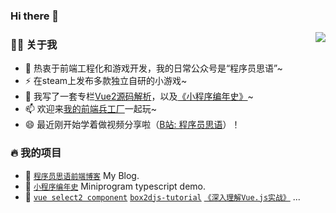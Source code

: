 ### Hi there 👋

<!--
**godbasin/godbasin** is a ✨ _special_ ✨ repository because its `README.md` (this file) appears on your GitHub profile.

Here are some ideas to get you started:

- 🔭 I’m currently working on ...
- 🌱 I’m currently learning ...
- 👯 I’m looking to collaborate on ...
- 🤔 I’m looking for help with ...
- 💬 Ask me about ...
- 📫 How to reach me: ...
- 😄 Pronouns: ...
- ⚡ Fun fact: ...
-->
<img align="right" src="https://github-readme-stats.vercel.app/api?username=godbasin&show_icons=true&count_private=true&hide_border=true&cache_seconds=1900"/>

### 👨‍🚒 关于我

- 🤔 热衷于前端工程化和游戏开发，我的日常公众号是“程序员思语”~
- ⚡ 在steam上发布多款独立自研的小游戏~
- 💬 我写了一套专栏[Vue2源码解析](https://godbasin.github.io/vue-ebook/)，以及[《小程序编年史》](https://www.ituring.com.cn/book/2942)~
- 📫 欢迎来[我的前端兵工厂](https://godbasin.github.io/front-end-playground/)一起玩~
- 😄 最近刚开始学着做视频分享啦（[B站: 程序员思语](https://space.bilibili.com/42233366)）！

### 🔥 我的项目

- 🔰 [`程序员思语前端博客`](https://github.com/godbasin/godbasin.github.io) My Blog.
- 🌱 [`小程序编年史`](https://github.com/godbasin/wxapp-typescript-demo) Miniprogram typescript demo.
- 📃 [`vue select2 component`](https://github.com/godbasin/vue-select2) [`box2djs-tutorial`](https://github.com/godbasin/box2djs-tutorial) [`《深入理解Vue.js实战》`](https://github.com/godbasin/vue-ebook)  ...
